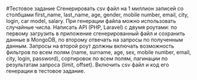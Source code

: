 #Тестовое задание
Сгенерировать csv файл на 1 миллион записей со столбцами first_name, last_name, age, gender, mobile number, email, city, login, car model, salary. При генерации файла можно использовать случайные числа.
Написать API (PHP, Laravel) с двумя роутами: по первому загрузить в приложение сгенерированный файл и сохранить данные в MongoDB, по второму отвечать на запросы по полученным данным.
Запросы на второй роут должны включать возможность фильтров по всем полям (name, surname, age, sex, mobile number, email, city, login, password), сортировок по всем полям, пагинации по результатам запроса (limit, offset).
Включить csv файл и код его генерации в тестовое задание.
